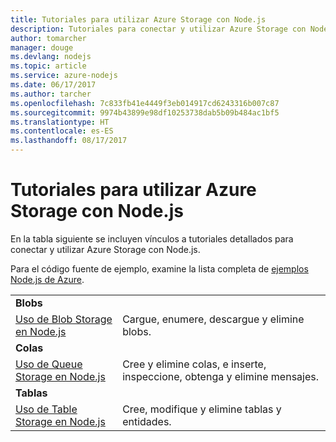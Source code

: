 ```yaml
---
title: Tutoriales para utilizar Azure Storage con Node.js
description: Tutoriales para conectar y utilizar Azure Storage con Node.js
author: tomarcher
manager: douge
ms.devlang: nodejs
ms.topic: article
ms.service: azure-nodejs
ms.date: 06/17/2017
ms.author: tarcher
ms.openlocfilehash: 7c833fb41e4449f3eb014917cd6243316b007c87
ms.sourcegitcommit: 9974b43899e98df10253738dab5b09b484ac1bf5
ms.translationtype: HT
ms.contentlocale: es-ES
ms.lasthandoff: 08/17/2017
---
```

# <a name="tutorials-for-using-azure-storage-with-nodejs"></a>Tutoriales para utilizar Azure Storage con Node.js

En la tabla siguiente se incluyen vínculos a tutoriales detallados para conectar y utilizar Azure Storage con Node.js.

Para el código fuente de ejemplo, examine la lista completa de [ejemplos Node.js de Azure](https://azure.microsoft.com/resources/samples/?term=nodejs).

| | |
|---|---|
| **Blobs** ||
| [Uso de Blob Storage en Node.js](http://docs.microsoft.com/azure/storage/storage-nodejs-how-to-use-blob-storage?toc=/azure/node/toc.json&bc=/azure/node/toc.json) | Cargue, enumere, descargue y elimine blobs. |
| **Colas** ||
| [Uso de Queue Storage en Node.js](http://docs.microsoft.com/azure/storage/storage-nodejs-how-to-use-queues?toc=/azure/node/toc.json&bc=/azure/node/toc.json) | Cree y elimine colas, e inserte, inspeccione, obtenga y elimine mensajes. |
| **Tablas** ||
| [Uso de Table Storage en Node.js](http://docs.microsoft.com/azure/storage/storage-nodejs-how-to-use-table-storage?toc=/azure/node/toc.json&bc=/azure/node/toc.json) | Cree, modifique y elimine tablas y entidades. |
